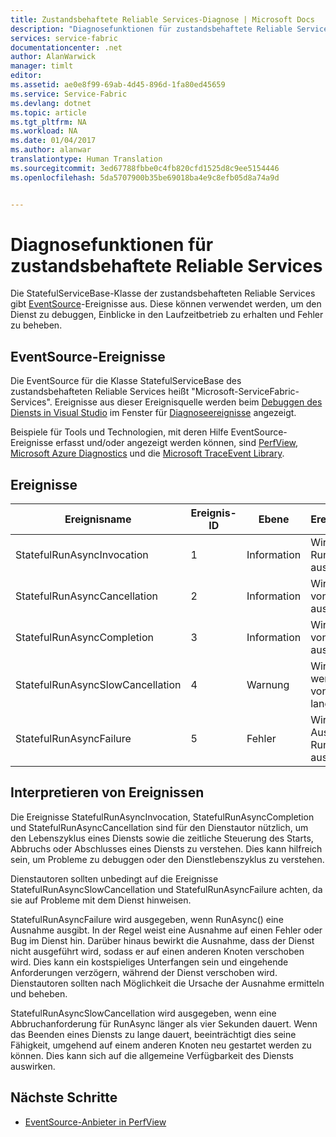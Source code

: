 ```yaml
---
title: Zustandsbehaftete Reliable Services-Diagnose | Microsoft Docs
description: "Diagnosefunktionen für zustandsbehaftete Reliable Services"
services: service-fabric
documentationcenter: .net
author: AlanWarwick
manager: timlt
editor: 
ms.assetid: ae0e8f99-69ab-4d45-896d-1fa80ed45659
ms.service: Service-Fabric
ms.devlang: dotnet
ms.topic: article
ms.tgt_pltfrm: NA
ms.workload: NA
ms.date: 01/04/2017
ms.author: alanwar
translationtype: Human Translation
ms.sourcegitcommit: 3ed67788fbbe0c4fb820cfd1525d8c9ee5154446
ms.openlocfilehash: 5da5707900b35be69018ba4e9c8efb05d8a74a9d


---
```

# <a name="diagnostic-functionality-for-stateful-reliable-services"></a>Diagnosefunktionen für zustandsbehaftete Reliable Services
Die StatefulServiceBase-Klasse der zustandsbehafteten Reliable Services gibt [EventSource](https://msdn.microsoft.com/library/system.diagnostics.tracing.eventsource.aspx)-Ereignisse aus. Diese können verwendet werden, um den Dienst zu debuggen, Einblicke in den Laufzeitbetrieb zu erhalten und Fehler zu beheben.

## <a name="eventsource-events"></a>EventSource-Ereignisse
Die EventSource für die Klasse StatefulServiceBase des zustandsbehafteten Reliable Services heißt "Microsoft-ServiceFabric-Services". Ereignisse aus dieser Ereignisquelle werden beim [Debuggen des Diensts in Visual Studio](service-fabric-debugging-your-application.md) im Fenster für [Diagnoseereignisse](service-fabric-diagnostics-how-to-monitor-and-diagnose-services-locally.md#view-service-fabric-system-events-in-visual-studio) angezeigt.

Beispiele für Tools und Technologien, mit deren Hilfe EventSource-Ereignisse erfasst und/oder angezeigt werden können, sind [PerfView](http://www.microsoft.com/download/details.aspx?id=28567), [Microsoft Azure Diagnostics](../cloud-services/cloud-services-dotnet-diagnostics.md) und die [Microsoft TraceEvent Library](http://www.nuget.org/packages/Microsoft.Diagnostics.Tracing.TraceEvent).

## <a name="events"></a>Ereignisse
| Ereignisname | Ereignis-ID | Ebene | Ereignisbeschreibung |
| --- | --- | --- | --- |
| StatefulRunAsyncInvocation |1 |Information |Wird beim Start von RunAsync ausgegeben |
| StatefulRunAsyncCancellation |2 |Information |Wird beim Abbrechen von RunAsync ausgegeben |
| StatefulRunAsyncCompletion |3 |Information |Wird nach Abschluss von RunAsync ausgegeben |
| StatefulRunAsyncSlowCancellation |4 |Warnung |Wird ausgegeben, wenn das Beenden von RunAsync zu lange dauert |
| StatefulRunAsyncFailure |5 |Fehler |Wird bei einer Ausnahme von RunAsync ausgegeben |

## <a name="interpret-events"></a>Interpretieren von Ereignissen
Die Ereignisse StatefulRunAsyncInvocation, StatefulRunAsyncCompletion und StatefulRunAsyncCancellation sind für den Dienstautor nützlich, um den Lebenszyklus eines Diensts sowie die zeitliche Steuerung des Starts, Abbruchs oder Abschlusses eines Diensts zu verstehen. Dies kann hilfreich sein, um Probleme zu debuggen oder den Dienstlebenszyklus zu verstehen.

Dienstautoren sollten unbedingt auf die Ereignisse StatefulRunAsyncSlowCancellation und StatefulRunAsyncFailure achten, da sie auf Probleme mit dem Dienst hinweisen.

StatefulRunAsyncFailure wird ausgegeben, wenn RunAsync() eine Ausnahme ausgibt. In der Regel weist eine Ausnahme auf einen Fehler oder Bug im Dienst hin. Darüber hinaus bewirkt die Ausnahme, dass der Dienst nicht ausgeführt wird, sodass er auf einen anderen Knoten verschoben wird. Dies kann ein kostspieliges Unterfangen sein und eingehende Anforderungen verzögern, während der Dienst verschoben wird. Dienstautoren sollten nach Möglichkeit die Ursache der Ausnahme ermitteln und beheben.

StatefulRunAsyncSlowCancellation wird ausgegeben, wenn eine Abbruchanforderung für RunAsync länger als vier Sekunden dauert. Wenn das Beenden eines Diensts zu lange dauert, beeinträchtigt dies seine Fähigkeit, umgehend auf einem anderen Knoten neu gestartet werden zu können. Dies kann sich auf die allgemeine Verfügbarkeit des Diensts auswirken.

## <a name="next-steps"></a>Nächste Schritte
* [EventSource-Anbieter in PerfView](https://blogs.msdn.microsoft.com/vancem/2012/07/09/introduction-tutorial-logging-etw-events-in-c-system-diagnostics-tracing-eventsource/)



<!--HONumber=Jan17_HO1-->


